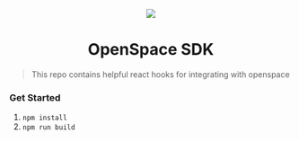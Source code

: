 <div align="center">

[![][logo-url]][banner-url]

</div>

<h1 align="center" id="title">OpenSpace SDK</h1>

> This repo contains helpful react hooks for integrating with openspace

### Get Started

1. `npm install`
2. `npm run build`

[logo-url]: https://github.com/Openspace-Protocol/.github/blob/673d9bfa5542c0a43372811f5660b7084412b3aa/profile/openspace_banner.jpg
[banner-url]: https://github.com/Openspace-Protocol
